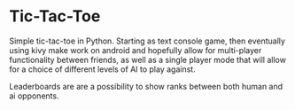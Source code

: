# Tic-Tac-Toe
Simple tic-tac-toe in Python.  Starting as text console game, then eventually using kivy make work on android and
hopefully allow for multi-player functionality between friends, as well as a single player mode that will allow
for a choice of different levels of AI to play against.

Leaderboards are are a possibility to show ranks between both human and ai opponents.

